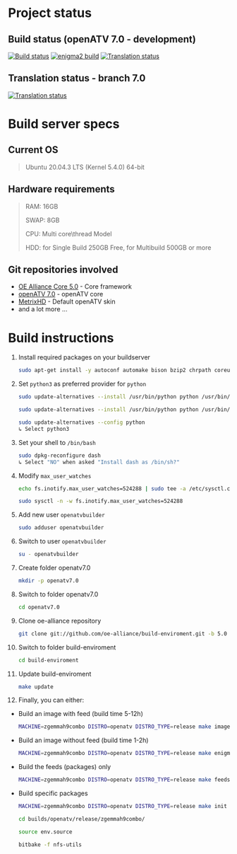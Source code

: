 # Project status

## Build status (openATV 7.0 - development)

[![Build status](https://travis-ci.org/openatv/enigma2.svg?branch=7.0)](https://travis-ci.org/openatv/enigma2) [![enigma2 build](https://github.com/openatv/enigma2/actions/workflows/enigma2.yml/badge.svg)](https://github.com/openatv/enigma2/actions/workflows/enigma2.yml) [![Translation status](https://hosted.weblate.org/widgets/openatv/-/enigma2-7-0-po/svg-badge.svg)](https://hosted.weblate.org/engage/openatv/)

## Translation status - branch 7.0

[![Translation status](https://hosted.weblate.org/widgets/openatv/-/enigma2-7-0-po/open-graph.png)](https://hosted.weblate.org/engage/openatv/)

# Build server specs

## Current OS

> Ubuntu 20.04.3 LTS (Kernel 5.4.0) 64-bit

## Hardware requirements

> RAM:  16GB
>
> SWAP: 8GB
>
> CPU:  Multi core\thread Model
>
> HDD:  for Single Build 250GB Free, for Multibuild 500GB or more

## Git repositories involved

* [OE Alliance Core 5.0](https://github.com/oe-alliance/oe-alliance-core/tree/5.0 "OE Alliance Core 5.0") - Core framework
* [openATV 7.0](https://github.com/openatv/enigma2/tree/7.0 "openATV 7.0") - openATV core
* [MetrixHD](https://github.com/openatv/MetrixHD/tree/dev "openATV Skin") - Default openATV skin
* and a lot more ...

# Build instructions

1. Install required packages on your buildserver

    ```bash
    sudo apt-get install -y autoconf automake bison bzip2 chrpath coreutils cpio curl cvs debianutils default-jre default-jre-headless diffstat flex g++ gawk gcc gcc-8 gcc-multilib g++-multilib gettext git git-core gzip help2man info iputils-ping java-common libc6-dev libegl1-mesa libglib2.0-dev libncurses5-dev libperl4-corelibs-perl libproc-processtable-perl libsdl1.2-dev libserf-dev libtool libxml2-utils make ncurses-bin patch perl pkg-config psmisc python3 python3-git python3-jinja2 python3-pexpect python3-pip python-setuptools qemu quilt socat sshpass subversion tar texi2html texinfo unzip wget xsltproc xterm xz-utils zip zlib1g-dev zstd
    ```

1. Set `python3` as preferred provider for `python`

    ```bash
    sudo update-alternatives --install /usr/bin/python python /usr/bin/python2 1

    sudo update-alternatives --install /usr/bin/python python /usr/bin/python3 2

    sudo update-alternatives --config python
    ↳ Select python3
    ```

1. Set your shell to `/bin/bash`

    ```bash
    sudo dpkg-reconfigure dash
    ↳ Select "NO" when asked "Install dash as /bin/sh?"
    ```

1. Modify `max_user_watches`

    ```bash
    echo fs.inotify.max_user_watches=524288 | sudo tee -a /etc/sysctl.conf

    sudo sysctl -n -w fs.inotify.max_user_watches=524288
    ```

1. Add new user `openatvbuilder`

    ```bash
    sudo adduser openatvbuilder
    ```

1. Switch to user `openatvbuilder`

    ```bash
    su - openatvbuilder
    ```

1. Create folder openatv7.0

    ```bash
    mkdir -p openatv7.0
    ```

1. Switch to folder openatv7.0

    ```bash
    cd openatv7.0
    ```

1. Clone oe-alliance repository

    ```bash
    git clone git://github.com/oe-alliance/build-enviroment.git -b 5.0
    ```

1. Switch to folder build-enviroment

    ```bash
    cd build-enviroment
    ```

1. Update build-enviroment

    ```bash
    make update
    ```

1. Finally, you can either:

* Build an image with feed (build time 5-12h)

    ```bash
    MACHINE=zgemmah9combo DISTRO=openatv DISTRO_TYPE=release make image
    ```

* Build an image without feed (build time 1-2h)

    ```bash
    MACHINE=zgemmah9combo DISTRO=openatv DISTRO_TYPE=release make enigma2-image
    ```

* Build the feeds (packages) only

    ```bash
    MACHINE=zgemmah9combo DISTRO=openatv DISTRO_TYPE=release make feeds
    ```

* Build specific packages

    ```bash
    MACHINE=zgemmah9combo DISTRO=openatv DISTRO_TYPE=release make init

    cd builds/openatv/release/zgemmah9combo/

    source env.source

    bitbake -f nfs-utils
    ```
